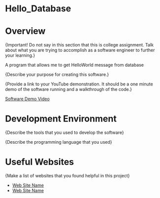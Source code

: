 # Hello_Database

# Overview

{Important!  Do not say in this section that this is college assignment.  Talk about what you are trying to accomplish as a software engineer to further your learning.}

A program that allows me to get HelloWorld message from database

{Describe your purpose for creating this software.}

{Provide a link to your YouTube demonstration.  It should be a one minute demo of the software running and a walkthrough of the code.}

[Software Demo Video](http://youtube.link.goes.here)

# Development Environment

{Describe the tools that you used to develop the software}

{Describe the programming language that you used}

# Useful Websites

{Make a list of websites that you found helpful in this project}
* [Web Site Name](http://url.link.goes.here)
* [Web Site Name](http://url.link.goes.here)
